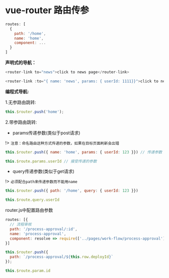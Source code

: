 # vue-router 路由传参  

```js
routes: [
  {
    path: '/home',
    name: 'home',
    component: ...
  }
]
```

<strong>声明式的导航：</strong> 
```js
<router-link to="news">click to news page</router-link>

<router-link :to="{ name: 'news', params: { userId: 1111}}">click to news page</router-link>
```

<strong>编程式导航:</strong>

1.无参路由跳转:

```js
this.$router.push('home');
```  

2.带参路由跳转:

* params传递参数(类似于post请求)  

!> `注意：命名路由这种方式传递的参数，如果在目标页面刷新会出错`  

```js
this.$router.push({ name: 'home', params: { userId: 123 }}) // 传递参数

this.$route.params.userId // 接受传递的参数
```  

* query传递参数(类似于get请求)

!> `必须配合path来传递参数而不能用name`  

```js
this.$router.push({ path: '/home', query: { userId: 123 }})  

this.$route.query.userId
```  

router.js中配置路由参数

```js
routes: [{
  // 流程审核
  path: '/process-approval/:id',
  name: 'process-approval',
  component: resolve => require(['../pages/work-flow/process-approval'], resolve)
}]

this.$router.push({
  path: `/process-approval/${this.row.deployId}`
});

this.$route.param.id
```
